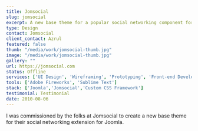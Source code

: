 ```yaml
---
title: Jomsocial
slug: jomsocial
excerpt: A new base theme for a popular social networking component for Joomla!.
type: Design
contact: Jomsocial
client_contact: Azrul
featured: false
thumb: "/media/work/jomsocial-thumb.jpg"
image: "/media/work/jomsocial-thumb.jpg"
gallery: ""
url: https://jomsocial.com
status: Offline
services: ['UI Design', 'Wireframing', 'Prototyping', 'Front-end Development']
tools: ['Adobe Fireworks', 'Sublime Text']
stack: ['Joomla','Jomsocial','Custom CSS Framework']
testimonial: Testimonial
date: 2010-08-06
---
```

I was commissioned by the folks at Jomsocial to create a new base theme for their social networking extension for Joomla.